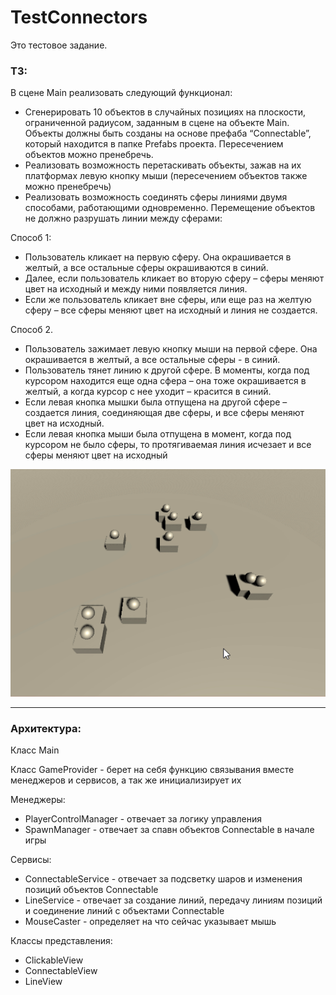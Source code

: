 # TestConnectors

Это тестовое задание.

### ТЗ:

В сцене Main реализовать следующий функционал:
- Сгенерировать 10 объектов в случайных позициях на плоскости, ограниченной радиусом, заданным в сцене на объекте Main. Объекты должны быть созданы на основе префаба “Connectable”, который находится в папке Prefabs проекта. Пересечением объектов можно пренебречь.
- Реализовать возможность перетаскивать объекты, зажав на их платформах левую кнопку мыши (пересечением объектов также можно пренебречь)
- Реализовать возможность соединять сферы линиями двумя способами, работающими одновременно. Перемещение объектов не должно разрушать линии между сферами:

Способ 1:
- Пользователь кликает на первую сферу. Она окрашивается в желтый, а все остальные сферы окрашиваются в синий.
- Далее, если пользователь кликает во вторую сферу – сферы меняют цвет на исходный и между ними появляется линия.
- Если же пользователь кликает вне сферы, или еще раз на желтую сферу – все сферы меняют цвет на исходный и линия не создается.

Способ 2.
- Пользователь зажимает левую кнопку мыши на первой сфере. Она окрашивается в желтый, а все остальные сферы - в синий.
- Пользователь тянет линию к другой сфере. В моменты, когда под курсором находится еще одна сфера – она тоже окрашивается в желтый, а когда курсор с нее уходит – красится в синий.
- Если левая кнопка мышки была отпущена на другой сфере – создается линия, соединяющая две сферы, и все сферы меняют цвет на исходный.
- Если левая кнопка мыши была отпущена в момент, когда под курсором не было сферы, то протягиваемая линия исчезает и все сферы меняют цвет на исходный


![](https://github.com/Akynin99/TestConnectors/blob/master/Unity_UGGNTNbIcH.gif)

---

### Архитектура:

Класс Main

Класс GameProvider - берет на себя функцию связывания вместе менеджеров и сервисов, а так же инициализирует их
  
Менеджеры:
- PlayerControlManager - отвечает за логику управления 
- SpawnManager - отвечает за спавн объектов Connectable в начале игры
  
Сервисы:
- ConnectableService - отвечает за подсветку шаров и изменения позиций объектов Connectable
- LineService - отвечает за создание линий, передачу линиям позиций и соединение линий с объектами Connectable
- MouseCaster - определяет на что сейчас указывает мышь

Классы представления:
- ClickableView
- ConnectableView
- LineView
